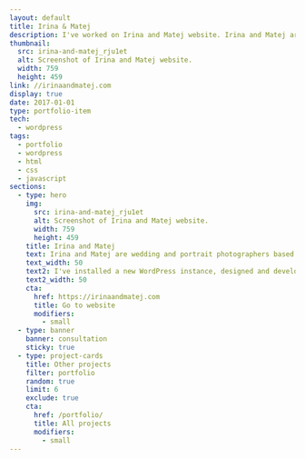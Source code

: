 ```yaml
---
layout: default
title: Irina & Matej
description: I've worked on Irina and Matej website. Irina and Matej are wedding and portrait photographers based in Croatia and travelling the world.
thumbnail:
  src: irina-and-matej_rju1et
  alt: Screenshot of Irina and Matej website.
  width: 759
  height: 459
link: //irinaandmatej.com
display: true
date: 2017-01-01
type: portfolio-item
tech:
  - wordpress
tags:
  - portfolio
  - wordpress
  - html
  - css
  - javascript
sections:
  - type: hero
    img:
      src: irina-and-matej_rju1et
      alt: Screenshot of Irina and Matej website.
      width: 759
      height: 459
    title: Irina and Matej
    text: Irina and Matej are wedding and portrait photographers based in Croatia and travelling the world.
    text_width: 50
    text2: I've installed a new WordPress instance, designed and developed a new WordPress theme from scratch twice, optimized assets delivery, used the latest best practices for boosting the site speed, hosted the website on DigitalOcean, and used Cloudflare to improve the security and performance.
    text2_width: 50
    cta:
      href: https://irinaandmatej.com
      title: Go to website
      modifiers:
        - small
  - type: banner
    banner: consultation
    sticky: true
  - type: project-cards
    title: Other projects
    filter: portfolio
    random: true
    limit: 6
    exclude: true
    cta:
      href: /portfolio/
      title: All projects
      modifiers:
        - small
---
```

